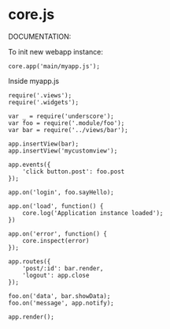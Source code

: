 core.js
=======

DOCUMENTATION:

To init new webapp instance:

	core.app('main/myapp.js');


Inside myapp.js

	require('.views');
	require('.widgets');

	var _ = require('underscore');
	var foo = require('.module/foo');
	var bar = require('../views/bar');

	app.insertView(bar);
	app.insertView('mycustomview');

	app.events({
		'click button.post': foo.post
	});
	
	app.on('login', foo.sayHello);

	app.on('load', function() {
		core.log('Application instance loaded');
	})
	
	app.on('error', function() {
		core.inspect(error)
	});
	
	app.routes({
		'post/:id': bar.render,
		'logout': app.close
	});

	foo.on('data', bar.showData);
	foo.on('message', app.notify);

	app.render();

